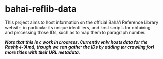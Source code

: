 # bahai-reflib-data

This project aims to host information on the official Bahá'í Reference Library
website, in particular its unique identifiers, and host scripts for obtaining
and processing those IDs, such as to map them to paragraph number.

***Note that this is a work in progress. Currently only hosts data for
the Rashḥ-i-‘Amá, though we can gather the IDs by adding (or crawling for)
more titles with their URL metadata.***
